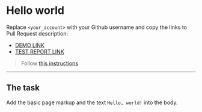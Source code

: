 # Hello world
Replace `<your_account>` with your Github username and copy the links to Pull Request description:
- [DEMO LINK](https://Yurii-O.github.io/layout_hello-world/)
- [TEST REPORT LINK](https://Yurii-O.github.io/layout_hello-world/report/html_report/)

> Follow [this instructions](https://mate-academy.github.io/layout_task-guideline/#how-to-solve-the-layout-tasks-on-github)
___

## The task 
Add the basic page markup and the text `Hello, world!` into the body.
